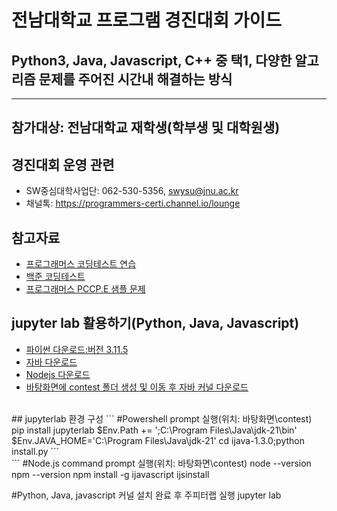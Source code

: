 # 전남대학교 프로그램 경진대회 가이드
## Python3, Java, Javascript, C++ 중 택1, 다양한 알고리즘 문제를 주어진 시간내 해결하는 방식
---
## 참가대상: 전남대학교 재학생(학부생 및 대학원생)
## 경진대회 운영 관련
  - SW중심대학사업단: 062-530-5356, swysu@jnu.ac.kr
  - 채널톡: https://programmers-certi.channel.io/lounge

## 참고자료
  - [프로그래머스 코딩테스트 연습](https://school.programmers.co.kr/learn/challenges?order=recent&page=1)
  - [백준 코딩테스트](https://www.acmicpc.net/)
  - [프로그래머스 PCCP.E 샘플 문제](https://certi.programmers.co.kr/about/sample)

## jupyter lab 활용하기(Python, Java, Javascript)
  - [파이썬 다운로드:버전 3.11.5](https://www.python.org/downloads)
  - [자바 다운로드](https://www.oracle.com/java/technologies/downloads/)
  - [Nodejs 다운로드](https://nodejs.org/ko/download)
  - [바탕화면에 contest 폴더 생성 및 이동 후 자바 커널 다운로드](https://github.com/SpencerPark/IJava/releases)
<br>
## jupyterlab 환경 구성
```
#Powershell prompt 실행(위치: 바탕화면\contest)
pip install jupyterlab
$Env.Path += ';C:\Program Files\Java\jdk-21\bin'
$Env.JAVA_HOME='C:\Program Files\Java\jdk-21'
cd ijava-1.3.0;python install.py
```
<br>
```
#Node.js command prompt 실행(위치: 바탕화면\contest)
node --version
npm --version
npm install -g ijavascript
ijsinstall

#Python, Java, javascript 커널 설치 완료 후 주피터랩 실행
jupyter lab
```


